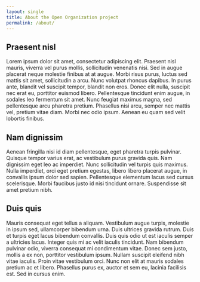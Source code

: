 ```yaml
---
layout: single
title: About the Open Organization project
permalink: /about/
---
```


## Praesent nisl

Lorem ipsum dolor sit amet, consectetur adipiscing elit. Praesent nisl mauris, viverra vel purus mollis, sollicitudin venenatis nisi. Sed in augue placerat neque molestie finibus at at augue. Morbi risus purus, luctus sed mattis sit amet, sollicitudin a arcu. Nunc volutpat rhoncus dapibus. In purus ante, blandit vel suscipit tempor, blandit non eros. Donec elit nulla, suscipit nec erat eu, porttitor euismod libero. Pellentesque tincidunt enim augue, in sodales leo fermentum sit amet. Nunc feugiat maximus magna, sed pellentesque arcu pharetra pretium. Phasellus nisi arcu, semper nec mattis vel, pretium vitae diam. Morbi nec odio ipsum. Aenean eu quam sed velit lobortis finibus.

## Nam dignissim

Aenean fringilla nisi id diam pellentesque, eget pharetra turpis pulvinar. Quisque tempor varius erat, ac vestibulum purus gravida quis. Nam dignissim eget leo ac imperdiet. Nunc sollicitudin vel turpis quis maximus. Nulla imperdiet, orci eget pretium egestas, libero libero placerat augue, in convallis ipsum dolor sed sapien. Pellentesque elementum lacus sed cursus scelerisque. Morbi faucibus justo id nisi tincidunt ornare. Suspendisse sit amet pretium nibh.

## Duis quis

Mauris consequat eget tellus a aliquam. Vestibulum augue turpis, molestie in ipsum sed, ullamcorper bibendum urna. Duis ultrices gravida rutrum. Duis et turpis eget lacus bibendum convallis. Duis quis odio ut est iaculis semper a ultricies lacus. Integer quis mi ac velit iaculis tincidunt. Nam bibendum pulvinar odio, viverra consequat mi condimentum vitae. Donec sem justo, mollis a ex non, porttitor vestibulum ipsum. Nullam suscipit eleifend nibh vitae iaculis. Proin vitae vestibulum orci. Nunc non elit at mauris sodales pretium ac et libero. Phasellus purus ex, auctor et sem eu, lacinia facilisis est. Sed in cursus enim.
